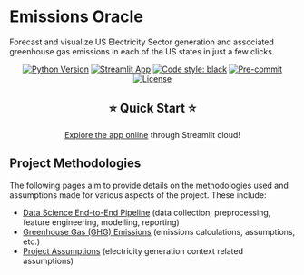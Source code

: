 # Emissions Oracle

Forecast and visualize US Electricity Sector generation and associated greenhouse gas emissions in each of the US states in just a few clicks.

<div align="center">


[![Python Version](https://img.shields.io/badge/python-3.7%20%7C%203.8%20%7C%203.9-blue.svg)](#supported-python-versions)
[![Streamlit App](https://static.streamlit.io/badges/streamlit_badge_black_white.svg)](https://share.streamlit.io/devanshmalik/emissions-oracle/src/streamlit_app.py)
[![Code style: black](https://img.shields.io/badge/code%20style-black-000000.svg)](https://github.com/psf/black)
[![Pre-commit](https://img.shields.io/badge/pre--commit-enabled-informational?logo=pre-commit&logoColor=white)](https://github.com/artefactory-global/streamlit_prophet/blob/main/.pre-commit-config.yaml)
[![License](https://img.shields.io/badge/License-MIT-informational.svg)](https://github.com/artefactory-global/streamlit_prophet/blob/main/LICENSE)

## ⭐  Quick Start  ⭐

[Explore the app online](https://share.streamlit.io/devanshmalik/emissions-oracle/src/streamlit_app.py) through Streamlit cloud!

</div>

## Project Methodologies 

The following pages aim to provide details on the methodologies used and assumptions made for various aspects of the project. These include:
- [Data Science End-to-End Pipeline](https://devanshmalik.github.io/emissions-oracle/data_science_pipeline.html) (data collection, preprocessing, feature engineering, modelling, reporting)
- [Greenhouse Gas (GHG) Emissions](https://devanshmalik.github.io/emissions-oracle/ghg_emissions.html) (emissions calculations, assumptions, etc.)
- [Project Assumptions](https://devanshmalik.github.io/emissions-oracle/project_assumptions.html) (electricity generation context related assumptions)